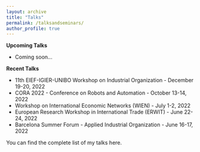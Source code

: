 ```yaml
---
layout: archive
title: "Talks"
permalink: /talksandseminars/
author_profile: true
---
```


**Upcoming Talks**
- Coming soon...

 
**Recent Talks**
- <a href="https://www.eief.it/eief/images/Program__11th_EIEF-IGIIER-UNIBO_workshop_on_IO.pdf" style="text-decoration: none" target="_blank">11th EIEF-IGIER-UNIBO Workshop on Industrial Organization</a> - December 19-20, 2022
- <a href="https://www.wiwi.uni-frankfurt.de/abteilungen/eq/professoren/klump/cora-2022-conference.html" style="text-decoration: none" target="_blank">CORA 2022 - Conference on Robots and Automation</a> - October 13-14, 2022
- <a href="https://drive.google.com/file/d/1-J4KU2VruEpyiyeOs79B9Trz_iZ2YSId/view" style="text-decoration: none" target="_blank">Workshop on International Economic Networks (WIEN)</a> - July 1-2, 2022
 - <a href="https://cepr.org/erwit2022/programme" style="text-decoration: none" target="_blank">European Research Workshop in International Trade (ERWIT)</a> - June 22-24, 2022
 - <a href="https://events.bse.eu/live/files/3701-sf2022-program-applied-industrial-organization" style="text-decoration: none" target="_blank">Barcelona Summer Forum - Applied Industrial Organization</a> - June 16-17, 2022


You can find the complete list of my talks <a href="https://github.com/fabrizioleone/Resume/raw/main/CV_FL.pdf" style="text-decoration: none" target="_blank">here</a>.
